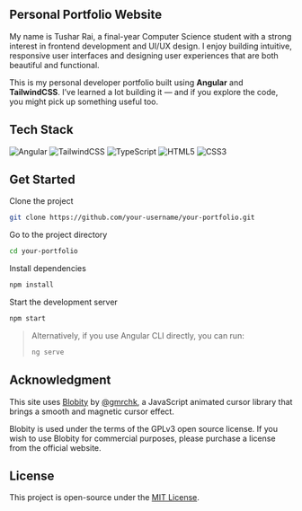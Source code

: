 ##  Personal Portfolio Website

My name is Tushar Rai, a final-year Computer Science student with a strong interest in frontend development and UI/UX design. I enjoy building intuitive, responsive user interfaces and designing user experiences that are both beautiful and functional.

This is my personal developer portfolio built using **Angular** and **TailwindCSS**. I’ve learned a lot building it — and if you explore the code, you might pick up something useful too.

## Tech Stack

<div align="left"> <img src="https://img.shields.io/badge/Angular-DD0031?style=for-the-badge&logo=angular&logoColor=white" alt="Angular" /> <img src="https://img.shields.io/badge/TailwindCSS-06B6D4?style=for-the-badge&logo=tailwindcss&logoColor=white" alt="TailwindCSS" /> <img src="https://img.shields.io/badge/TypeScript-3178C6?style=for-the-badge&logo=typescript&logoColor=white" alt="TypeScript" /> <img src="https://img.shields.io/badge/HTML5-E34F26?style=for-the-badge&logo=html5&logoColor=white" alt="HTML5" /> <img src="https://img.shields.io/badge/CSS3-1572B6?style=for-the-badge&logo=css3&logoColor=white" alt="CSS3" /> 

## Get Started

Clone the project

```bash
git clone https://github.com/your-username/your-portfolio.git
```
Go to the project directory
```bash
cd your-portfolio
```
Install dependencies
```bash
npm install
```

Start the development server
```bash
npm start
```
> Alternatively, if you use Angular CLI directly, you can run:
> ```bash
> ng serve
> ```

## Acknowledgment

This site uses [Blobity](https://blobity.gmrchk.com) by [@gmrchk](https://github.com/gmrchk), a JavaScript animated cursor library that brings a smooth and magnetic cursor effect.

Blobity is used under the terms of the GPLv3 open source license. If you wish to use Blobity for commercial purposes, please purchase a license from the official website.

## License
This project is open-source under the [MIT License](./LICENSE).
